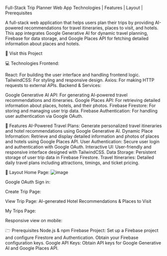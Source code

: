 Full-Stack Trip Planner Web App
Technologies | Features | Layout | Prerequisites

A full-stack web application that helps users plan their trips by providing AI-powered recommendations for travel itineraries, places to visit, and hotels. This app integrates Google Generative AI for dynamic travel planning, Firebase for data storage, and Google Places API for fetching detailed information about places and hotels.

📱 Visit this Project

💻 Technologies
Frontend:

React: For building the user interface and handling frontend logic.
TailwindCSS: For styling and responsive design.
Axios: For making HTTP requests to external APIs.
Backend & Services:

Google Generative AI API: For generating AI-powered travel recommendations and itineraries.
Google Places API: For retrieving detailed information about places, hotels, and their photos.
Firebase Firestore: For storing and managing user trip data.
Firebase Authentication: For handling user authentication via Google OAuth.


🚀 Features
AI-Powered Travel Plans: Generate personalized travel itineraries and hotel recommendations using Google Generative AI.
Dynamic Place Information: Retrieve and display detailed information and photos of places and hotels using Google Places API.
User Authentication: Secure user login and authentication with Google OAuth.
Interactive UI: User-friendly and responsive interface designed with TailwindCSS.
Data Storage: Persistent storage of user trip data in Firebase Firestore.
Travel Itineraries: Detailed daily travel plans including attractions, timings, and ticket pricing.


🎨 Layout
Home Page: 
![image](https://github.com/user-attachments/assets/b57ae7a9-f442-48c9-805d-0da444e52ad7)


Google OAuth Sign in: 

Create Trip Page: 

View Trip Page: AI-generated Hotel Recommendations & Places to Visit 

My Trips Page: 

Responsive view on mobile:


🗁 Prerequisites
Node.js & npm
Firebase Project: Set up a Firebase project and configure Firestore and Authentication. Obtain your Firebase configuration keys.
Google API Keys: Obtain API keys for Google Generative AI and Google Places API.
